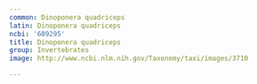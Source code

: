 ```yaml
---
common: Dinoponera quadriceps
latin: Dinoponera quadriceps
ncbi: '609295'
title: Dinoponera quadriceps
group: Invertebrates
image: http://www.ncbi.nlm.nih.gov/Taxonomy/taxi/images/3710

---
```

